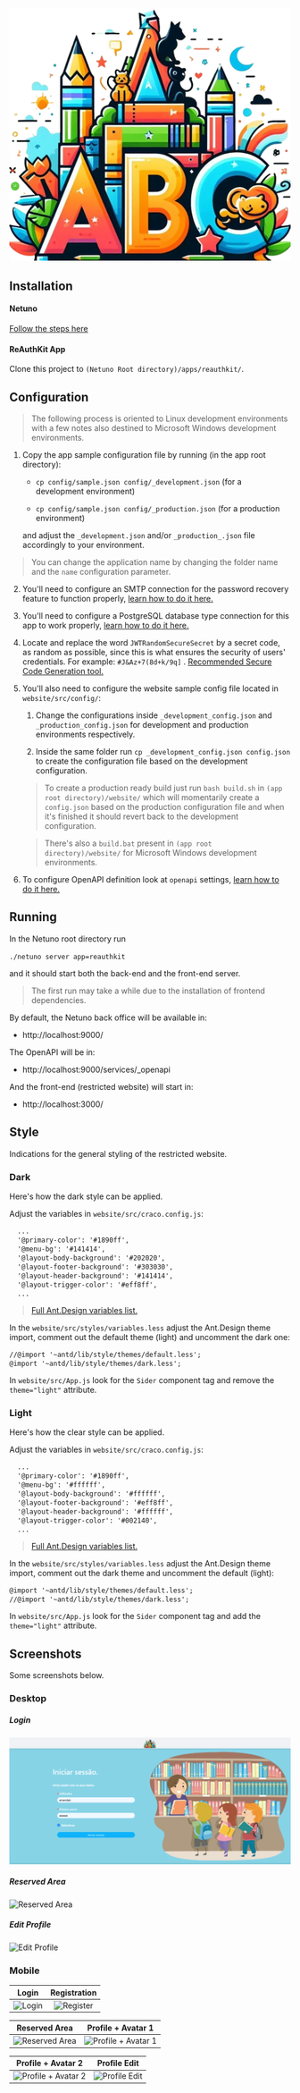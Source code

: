 ![Logo](website/public/images/logo.png)

## Installation

#### Netuno

[Follow the steps here](https://doc.netuno.org/docs/en/installation/)

#### ReAuthKit App

Clone this project to `(Netuno Root directory)/apps/reauthkit/`.

## Configuration

> The following process is oriented to Linux development environments with a few notes also destined to Microsoft Windows development environments.

1. Copy the app sample configuration file by running (in the app root directory):

    * `cp config/sample.json config/_development.json` (for a development environment)

    * `cp config/sample.json config/_production.json` (for a production environment)

    and adjust the `_development.json` and/or `_production_.json` file accordingly to your environment.

> You can change the application name by changing the folder name and the `name` configuration parameter.

2. You'll need to configure an SMTP connection for the password recovery feature to function properly, [learn how to do it here.](https://doc.netuno.org/docs/en/academy/server/services/sending-emails/)

3. You'll need to configure a PostgreSQL database type connection for this app to work properly, [learn how to do it here.](https://doc.netuno.org/docs/en/academy/server/database/psql/)

4. Locate and replace the word `JWTRandomSecureSecret` by a secret code, as random as possible, since this is what ensures the security of users' credentials. For example: `#J&Az+7(8d+k/9q]` . [Recommended Secure Code Generation tool.](https://passwordsgenerator.net/)

5. You'll also need to configure the website sample config file located in `website/src/config/`:

    1. Change the configurations inside `_development_config.json` and `_production_config.json` for development and production environments respectively.

    2. Inside the same folder run `cp _development_config.json config.json` to create the configuration file based on the development configuration.

    > To create a production ready build just run `bash build.sh` in `(app root directory)/website/` which will momentarily create a `config.json` based on the production configuration file and when it's finished it should revert back to the development configuration.

    > There's also a `build.bat` present in `(app root directory)/website/` for Microsoft Windows development environments.

6. To configure OpenAPI definition look at `openapi` settings, [learn how to do it here.](https://doc.netuno.org/docs/en/academy/server/services/openapi/)

## Running

In the Netuno root directory run

`./netuno server app=reauthkit`

and it should start both the back-end and the front-end server.

> The first run may take a while due to the installation of frontend dependencies.

By default, the Netuno back office will be available in:

- http://localhost:9000/

The OpenAPI will be in:

- http://localhost:9000/services/_openapi

And the front-end (restricted website) will start in:

- http://localhost:3000/

## Style

Indications for the general styling of the restricted website.

### Dark

Here's how the dark style can be applied.

Adjust the variables in `website/src/craco.config.js`:

```
  ...
  '@primary-color': '#1890ff',
  '@menu-bg': '#141414',
  '@layout-body-background': '#202020',
  '@layout-footer-background': '#303030',
  '@layout-header-background': '#141414',
  '@layout-trigger-color': '#eff8ff',
  ...
```

> [Full Ant.Design variables list.](https://github.com/ant-design/ant-design/blob/master/components/style/themes/default.less)

In the `website/src/styles/variables.less` adjust the Ant.Design theme import, comment out the default theme (light) and uncomment the dark one:

```
//@import '~antd/lib/style/themes/default.less';
@import '~antd/lib/style/themes/dark.less';
```

In `website/src/App.js` look for the `Sider` component tag and remove the `theme="light"` attribute.

### Light

Here's how the clear style can be applied.

Adjust the variables in `website/src/craco.config.js`:

```
  ...
  '@primary-color': '#1890ff',
  '@menu-bg': '#ffffff',
  '@layout-body-background': '#ffffff', 
  '@layout-footer-background': '#eff8ff',
  '@layout-header-background': '#ffffff',
  '@layout-trigger-color': '#002140',
  ...
```

> [Full Ant.Design variables list.](https://github.com/ant-design/ant-design/blob/master/components/style/themes/default.less)

In the `website/src/styles/variables.less` adjust the Ant.Design theme import, comment out the dark theme and uncomment the default (light):

```
@import '~antd/lib/style/themes/default.less'; 
//@import '~antd/lib/style/themes/dark.less';
```

In `website/src/App.js` look for the `Sider` component tag and add the `theme="light"` attribute.

## Screenshots

Some screenshots below.

### Desktop

##### Login
![Login](website/public/images/desktop.png)
##### Reserved Area
![Reserved Area](ebsite/public/images/areareservada.png)
##### Edit Profile
![Edit Profile](ebsite/public/images/editarperfil.png)

### Mobile

Login  |  Registration
:-------------------------:|:-------------------------:
![Login](https://raw.githubusercontent.com/netuno-org/reauthkit/main/docs/prinstscreens/mobile/login.png)  |  ![Register](https://raw.githubusercontent.com/netuno-org/reauthkit/main/docs/prinstscreens/mobile/registration.png)

Reserved Area  |  Profile + Avatar 1
:-------------------------:|:-------------------------:
![Reserved Area](https://raw.githubusercontent.com/netuno-org/reauthkit/main/docs/prinstscreens/mobile/reserved-area.png)  |  ![Profile + Avatar 1](https://raw.githubusercontent.com/netuno-org/reauthkit/main/docs/prinstscreens/mobile/edit-profile-1.png)

Profile + Avatar 2 |  Profile Edit
:-------------------------:|:-------------------------:
![Profile + Avatar 2](https://raw.githubusercontent.com/netuno-org/reauthkit/main/docs/prinstscreens/mobile/edit-profile-2.png)  |  ![Profile Edit](https://raw.githubusercontent.com/netuno-org/reauthkit/main/docs/prinstscreens/mobile/edit-profile-3.png)
